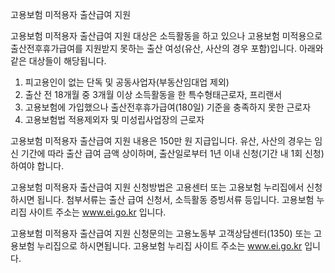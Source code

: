 고용보험 미적용자 출산급여 지원

고용보험 미적용자 출산급여 지원 대상은 소득활동을 하고 있으나 고용보험 미적용으로 출산전후휴가급여를 지원받지 못하는 출산 여성(유산, 사산의 경우 포함)입니다. 아래와 같은 대상들이 해당됩니다.
1. 피고용인이 없는 단독 및 공동사업자(부동산임대업 제외)
2. 출산 전 18개월 중 3개월 이상 소득활동을 한 특수형태근로자, 프리랜서
3. 고용보험에 가입했으나 출산전후휴가급여(180일) 기준을 충족하지 못한 근로자
4. 고용보험법 적용제외자 및 미성립사업장의 근로자

고용보험 미적용자 출산급여 지원 내용은 150만 원 지급입니다.
유산, 사산의 경우는 임신 기간에 따라 출산 급여 금액 상이하며, 출산일로부터 1년 이내 신청(기간 내 1회 신청)하여야 합니다.

고용보험 미적용자 출산급여 지원 신청방법은 고용센터 또는 고용보험 누리집에서 신청하시면 됩니다.
첨부서류는 출산 급여 신청서, 소득활동 증빙서류 등입니다.
고용보험 누리집 사이트 주소는 www.ei.go.kr 입니다.

고용보험 미적용자 출산급여 지원 신청문의는 고용노동부 고객상담센터(1350) 또는 고용보험 누리집으로 하시면됩니다.
고용보험 누리집 사이트 주소는 www.ei.go.kr 입니다.